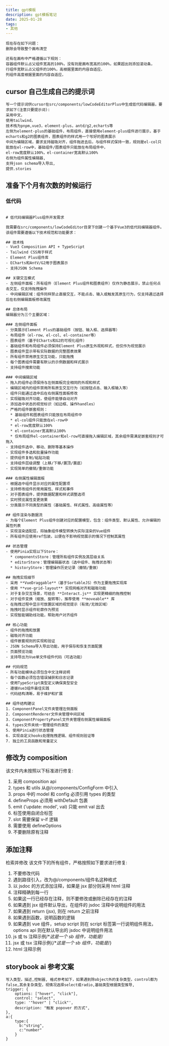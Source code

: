 ```yaml
---
title: gpt模板
description: gpt模板笔记
date: 2025-01-28
tags:
- 其他
---
```

```
现在存在如下问题：
删除会导致整个画布清空

还有在画布中严格遵循以下规则：
容器组件默认占父组件宽高的100%，没有则是画布宽高的100%，如果超出则添加滚动条，
行组件宽默认占父组件的100%，高根据里面的内容自适应，
列组件高度根据里面的内容自适应，
```

## cursor 自己生成自己的提示词
```
写一个提示词供cursor在src/components/lowCodeEditorPlus中生成低代码编辑器，要求如下(注意只要提示词):
采用中文，
使用tailwind，
技术栈为pnpm,vue3，element-plus，antd/g2,echarts等
左侧为element-plus的基础组件，布局组件，直接使用element-plus组件进行展示，基于echarts和g2的图表组件，图表组件的样式用一个写好的图表展示
中间为编辑区域，要求支持磁吸对齐，组件拖进去后，与组件样式保持一致，规则是el-col只能放在el-row中，基础组件/图表组件只能放在布局组件中，
el-row宽度默认100%，el-container宽高默认100%
右侧为组件属性编辑器,
支持json schema导入导出,
提供.stories
```
## 准备下个月有次数的时候运行
### 低代码
```text

# 低代码编辑器Plus组件开发需求

我需要在src/components/lowCodeEditor目录下创建一个基于Vue3的低代码编辑器组件。该组件需要遵循以下技术规范和功能要求：

## 技术栈
- Vue3 Composition API + TypeScript
- Tailwind CSS用于样式
- Element Plus组件库
- ECharts和AntV/G2用于图表展示
- 支持JSON Schema

## 关键交互模式
- 左侧组件面板：所有组件（Element Plus组件和图表组件）仅作为静态展示，禁止任何点击交互，仅支持拖拽操作
- 中间编辑区域：组件同样禁止直接交互，不能点击、输入或触发其原生行为，仅支持通过选择后在右侧编辑面板修改属性

## 总体布局
编辑器分为三个主要区域：

### 左侧组件面板
- 分类展示Element Plus的基础组件（按钮、输入框、选择器等）
- 布局组件（el-row、el-col、el-container等）
- 图表组件（基于ECharts和G2的可视化组件）
- 基础组件和布局组件必须保持Element Plus原生外观和样式，但仅作为视觉展示
- 图表组件显示带有实际数据的完整图表效果
- 所有组件禁用原生交互功能，只能拖拽
- 每个图表组件需要有默认的示例数据和样式展示
- 支持组件搜索功能

### 中间编辑区域
- 拖入的组件必须保持与左侧面板完全相同的外观和样式
- 编辑区域内的组件禁用所有原生交互行为（如按钮点击、输入框输入等）
- 组件只能通过选中后在右侧属性面板修改
- 实现磁吸对齐功能，使组件能够自动对齐
- 添加选中状态的视觉标识（如边框、操作handles）
- 严格的组件嵌套规则：
  * 基础组件和图表组件只能放在布局组件中
  * el-col组件只能放在el-row中
  * el-row宽度默认100%
  * el-container宽高默认100%
  * 仅布局组件el-container和el-row可直接拖入编辑区域，其余组件需满足嵌套规则才可拖入
- 支持组件选中、移动、删除等基本操作
- 实现组件多选和批量操作功能
- 提供组件复制/粘贴功能
- 支持组件层级调整（上移/下移/置顶/置底）
- 实现简单的撤销/重做功能

### 右侧属性编辑面板
- 根据选中组件显示对应的属性配置项
- 支持修改组件的常用属性、样式和事件
- 对于图表组件，提供数据配置和样式调整选项
- 实时预览属性变更效果
- 分类展示不同类型的属性（基础属性、样式属性、高级属性等）

## 组件渲染与数据流
- 为每个Element Plus组件创建对应的配置模型，包含：组件类型、默认属性、允许编辑的属性列表
- 实现渲染适配层，将抽象组件模型转换为实际渲染的Vue组件
- 所有组件应使用ref包装，以便在不影响视觉展示的情况下控制其属性

## 状态管理
- 使用Pinia实现以下Store：
  * componentsStore：管理所有组件实例及其层级关系
  * editorStore：管理编辑器状态（选中组件、拖拽状态等）
  * historyStore：管理操作历史记录（撤销/重做）

## 拖拽实现细节
- 采用 **VueDraggable**（基于SortableJS）作为主要拖拽实现库
- 使用 **vue-grid-layout** 实现网格对齐和磁吸功能
- 对于复杂交互场景，可结合 **Interact.js** 实现更精细的拖拽控制
- 对于组件变换（缩放、旋转等），推荐使用 **moveable** 库
- 在拖拽过程中显示可放置区域的视觉提示（有效/无效区域）
- 拖拽时显示组件轮廓作为预览
- 实现智能辅助线功能，帮助用户对齐组件

## 核心功能
- 组件的拖拽和放置
- 磁吸对齐功能
- 组件嵌套规则的实现和验证
- JSON Schema导入导出功能，用于保存和恢复页面配置
- 页面预览功能
- 支持导出为Vue单文件组件代码（可选功能）

## 代码规范
- 所有功能模块必须包含中文注释说明
- 每个函数必须包含错误捕获和日志记录
- 使用TypeScript类型定义确保类型安全
- 遵循Vue3组件最佳实践
- 代码结构清晰，易于维护和扩展

## 组件结构建议
1. ComponentPanel文件夹管理左侧面板
2. ComponentRenderer文件夹管理中间区域
3. ComponentPropertyPanel文件夹管理右侧属性编辑面板
4. types文件夹统一管理组件的类型
5. 使用Pinia进行状态管理
6. 实现自定义hooks处理拖拽逻辑、组件规则验证等
7. 独立的工具函数和常量定义
```

## 修改为 composition
该文件内未按照以下标准进行修复:
1. 采用 composition api
2. types 和 utils 从@/components/ConfigForm 中引入
3. props 中的 model 和 config 必须引用 types 的类型
4. defineProps 必须用 withDefault 包裹
5. emit ('update: model', val) 只能 emit val 出去
6. 标签使用自闭合标签
7. slot 需要保留 v-if 逻辑
8. 需要使用 defineOptions
9. 不要删除原有注释

## 添加注释
检索并修改 该文件下的所有组件，严格按照如下要求进行修复:
1. 不要修改代码
2. 遇到路径引入，改为@/components/组件名这种格式
3. 以 jsdoc 的方式添加注释，如果是 jsx 部分则采用 html 注释
4. 注释精确到每一行
5. 如果这一行已经存在注释，则不要修改或删除已经存在的注释
6. 如果遇到 jsx 组件默认导出，在组件的 jsdoc 注释中说明组件的用法
7. 如果遇到 return (jsx), 则在 return 之前注释
8. 如果遇到函数，说明函数的逻辑
9. 如果遇到 vue 组件，setup script 则在 script 标签第一行说明组件用法，options api 则在默认导出的 jsdoc 中说明组件用法
10. js 或 ts 注释示例/**这是一个 sb 组件，功能是*/
11. jsx 或 tsx 注释示例{/**这是一个 sb 组件，功能是*/}
12. html 注释示例<!-- 日历组件 -->
## storybook ai 参考文案
```text
写入类型，描述,控制器, 格式参考如下，如果遇到除object外的复杂类型，control都为false,其余复杂类型，视情况选择select或radio,基础类型根据类型推导,
trigger: {
	options: ["hover", "click"],
	control: "select",
	type: '"hover" | "click"',
	description: "触发 popover 的方式",
},
a:{
	type:{
	  b:"string",
	  c:"number"
	}
}
```
